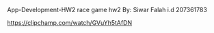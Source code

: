 App-Development-HW2
race game hw2 By: Siwar Falah i.d 207361783

https://clipchamp.com/watch/GVuYh5tAfDN
